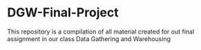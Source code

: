 # DGW-Final-Project
This repository is a compilation of all material created for out final assignment in our class Data Gathering and Warehousing
